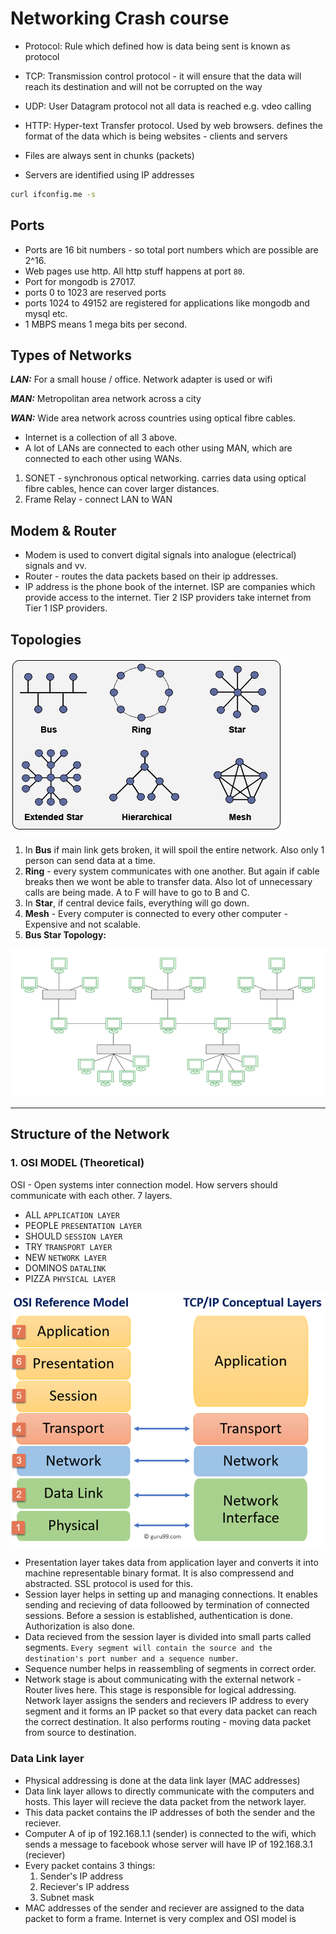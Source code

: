 # Networking Crash course
- Protocol: Rule which defined how is data being sent is known as protocol
- TCP: Transmission control protocol - it will ensure that the data will reach its destination and will not be corrupted on the way
- UDP: User Datagram protocol not all data is reached e.g. vdeo calling
- HTTP: Hyper-text Transfer protocol. Used by web browsers. defines the format of the data which is being websites - clients and servers 

- Files are always sent in chunks (packets)
- Servers are identified using IP addresses

```bash
curl ifconfig.me -s
```
## Ports
- Ports are 16 bit numbers - so total port numbers which are possible are 2^16.
- Web pages use http. All http stuff happens at port `80`.
- Port for mongodb is 27017.
- ports 0 to 1023 are reserved ports
- ports 1024 to 49152 are registered for applications like mongodb and mysql etc.
- 1 MBPS means 1 mega bits per second.

## Types of Networks
**_LAN:_** For a small house / office. Network adapter is used or wifi

**_MAN:_** Metropolitan area network across a city

**_WAN:_**  Wide area network across countries using optical fibre cables.

- Internet is a collection of all 3 above.
- A lot of LANs are connected to each other using MAN, which are connected to each other using WANs.

1. SONET - synchronous optical networking. carries data using optical fibre cables, hence can cover larger distances.
2. Frame Relay - connect LAN to WAN

## Modem & Router
- Modem is used to convert digital signals into analogue (electrical) signals and vv.
- Router - routes the data packets based on their ip addresses.
- IP address is the phone book of the internet. ISP are companies which provide access to the internet. Tier 2 ISP providers take internet from Tier 1 ISP providers.

## Topologies
![alt text](image.png)

1. In **Bus** if main link gets broken, it will spoil the entire network. Also only 1 person can send data at a time.
2. **Ring** - every system communicates with one another. But again if cable breaks then we wont be able to transfer data. Also lot of unnecessary calls are being made. A to F will have to go to B and C.
3. In **Star**, if central device fails, everything will go down.
4. **Mesh** - Every computer is connected to every other computer - Expensive and not scalable.
5. **Bus Star Topology:**

![alt text](image-1.png)

----
## Structure of the Network
### 1. OSI MODEL (Theoretical)

OSI - Open systems inter connection model. How servers should communicate with each other. 7 layers.

- ALL `APPLICATION LAYER`
- PEOPLE `PRESENTATION LAYER`
- SHOULD `SESSION LAYER`
- TRY `TRANSPORT LAYER`
- NEW `NETWORK LAYER`
- DOMINOS  `DATALINK`
- PIZZA `PHYSICAL LAYER`

![alt text](image-2.png)

- Presentation layer takes data from application layer and converts it into machine representable binary format. It is also compressend and abstracted. SSL protocol is used for this.
- Session layer helps in setting up and managing connections. It enables sending and recieving of data folloowed by termination of connected sessions. Before a session is established, authentication is done. Authorization is also done.
- Data recieved from the session layer is divided into small parts called segments. `Every segment will contain the source and the destination's port number and a sequence number`.
- Sequence number helps in reassembling of segments in correct order.
- Network stage is about communicating with the external network - Router lives here. This stage is responsible for logical addressing. Network layer assigns the senders and recievers IP address to every segment and it forms an IP packet so that every data packet can reach the correct destination. It also performs routing - moving data packet from source to destination.
### Data Link layer
- Physical addressing is done at the data link layer (MAC addresses)
- Data link layer allows to directly communicate with the computers and hosts. This layer will recieve the data packet from the network layer.
- This data packet contains the IP addresses of both the sender and the reciever.
- Computer A of ip of 192.168.1.1 (sender) is connected to the wifi, which sends a message to facebook whose server will have IP of 192.168.3.1 (reciever)
- Every packet contains 3 things:
    1. Sender's IP address
    2. Reciever's IP address
    3. Subnet mask
- MAC addresses of the sender and reciever are assigned to the data packet to form a frame.
Internet is very complex and OSI model is 